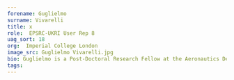 ```yaml
---
forename: Guglielmo
surname: Vivarelli
title: x
role:  EPSRC-UKRI User Rep 8
uag_sort: 18
org:  Imperial College London
image_src: Guglielmo Vivarelli.jpg
bio: Guglielmo is a Post-Doctoral Research Fellow at the Aeronautics Department at Imperial College London.<br>He is currently working on a project in partnership with Rolls-Royce to develop the open-source spectral/h-p element for turbomachinery applications.
tags: 
---
```

